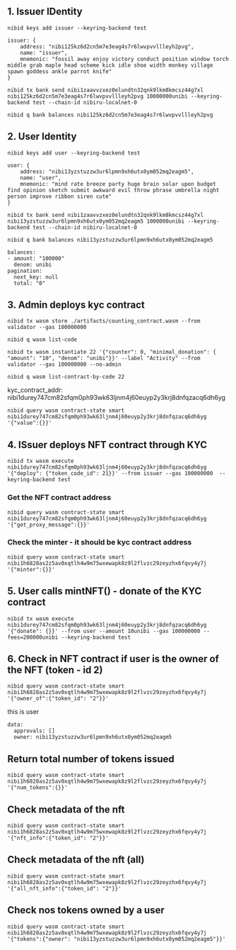 ## 1. Issuer IDentity
```
nibid keys add issuer --keyring-backend test

issuer: {
    address: "nibi125kz6d2cn5m7e3eag4s7r6lwvpvvllleyh2pvg",
    name: "issuer",
    mnemonic: "fossil away enjoy victory conduct position window torch middle grab maple head scheme kick idle shoe width monkey village spawn goddess ankle parrot knife"
}

nibid tx bank send nibi1zaavvzxez0elundtn32qnk9lkm8kmcsz44g7xl nibi125kz6d2cn5m7e3eag4s7r6lwvpvvllleyh2pvg 10000000unibi --keyring-backend test --chain-id nibiru-localnet-0

nibid q bank balances nibi125kz6d2cn5m7e3eag4s7r6lwvpvvllleyh2pvg 
```

## 2. User Identity
```
nibid keys add user --keyring-backend test

user: {
    address: "nibi13yzstuzzw3ur6lpmn9xh6utx0ym052mq2eagm5",
    name: "user",
    mnemonic: "mind rate breeze party huge brain solar upon budget find opinion sketch submit awkward evil throw phrase umbrella night person improve ribbon siren cute"
}

nibid tx bank send nibi1zaavvzxez0elundtn32qnk9lkm8kmcsz44g7xl nibi13yzstuzzw3ur6lpmn9xh6utx0ym052mq2eagm5 1000000unibi --keyring-backend test --chain-id nibiru-localnet-0

nibid q bank balances nibi13yzstuzzw3ur6lpmn9xh6utx0ym052mq2eagm5 

balances:
- amount: "100000"
  denom: unibi
pagination:
  next_key: null
  total: "0"
```

## 3. Admin deploys kyc contract

```
nibid tx wasm store ./artifacts/counting_contract.wasm --from validator --gas 100000000

nibid q wasm list-code 

nibid tx wasm instantiate 22 '{"counter": 0, "minimal_donation": { "amount": "10", "denom": "unibi"}}' --label "Activity" --from validator --gas 100000000 --no-admin

nibid q wasm list-contract-by-code 22

```
kyc_contract_addr: 
nibi1durey747cm82sfqm0ph93wk63ljnm4j60euyp2y3krj8dnfqzacq6dh6yg

```
nibid query wasm contract-state smart nibi1durey747cm82sfqm0ph93wk63ljnm4j60euyp2y3krj8dnfqzacq6dh6yg '{"value":{}}'
```
<!-- 
## 4. Issuer deploys the NFT contract with Kyc_contract_address as an admin

```
nibid tx wasm store ./artifacts/cw721_base.wasm --from issuer --gas 100000000 --keyring-backend test

nibid q wasm list-code 

nibid tx wasm instantiate 12 '{"name": "Kyc SBT", "symbol": "kycsbt", "minter": "nibi1durey747cm82sfqm0ph93wk63ljnm4j60euyp2y3krj8dnfqzacq6dh6yg"}' --label "Activit" --from issuer --gas 100000000 --no-admin --keyring-backend test

nibid q wasm list-contract-by-code 16

```
issuer contract address: nibi1h6828as2z5av0xqtlh4w9m75wxewapk8z9l2flvzc29zeyzhx6fqvy4y7j
 -->

## 4. ISsuer deploys NFT contract through KYC

```
nibid tx wasm execute nibi1durey747cm82sfqm0ph93wk63ljnm4j60euyp2y3krj8dnfqzacq6dh6yg '{"deploy": {"token_code_id": 21}}' --from issuer --gas 100000000  --keyring-backend test
```

### Get the NFT contract address
```
nibid query wasm contract-state smart nibi1durey747cm82sfqm0ph93wk63ljnm4j60euyp2y3krj8dnfqzacq6dh6yg '{"get_proxy_message":{}}'
```

### Check the minter - it should be kyc contract address
```
nibid query wasm contract-state smart nibi1h6828as2z5av0xqtlh4w9m75wxewapk8z9l2flvzc29zeyzhx6fqvy4y7j '{"minter":{}}'
```

<!-- ## 5. Admin whitelist nft_contract_address in KYC contract through reg_issuer_contract()

```
nibid tx wasm execute nibi1durey747cm82sfqm0ph93wk63ljnm4j60euyp2y3krj8dnfqzacq6dh6yg '{"poke": {"proxy_contract_addr": "nibi1h6828as2z5av0xqtlh4w9m75wxewapk8z9l2flvzc29zeyzhx6fqvy4y7j"}}' --from validator --gas 100000000 --fees=200000unibi

nibid query wasm contract-state smart nibi1durey747cm82sfqm0ph93wk63ljnm4j60euyp2y3krj8dnfqzacq6dh6yg '{"get_proxy_message":{}}'
``` -->

## 5. User calls mintNFT() - donate of the KYC contract

```
nibid tx wasm execute nibi1durey747cm82sfqm0ph93wk63ljnm4j60euyp2y3krj8dnfqzacq6dh6yg '{"donate": {}}' --from user --amount 10unibi --gas 100000000 --fees=200000unibi --keyring-backend test
```

## 6. Check in NFT contract if user is the owner of the NFT (token - id 2)

```
nibid query wasm contract-state smart nibi1h6828as2z5av0xqtlh4w9m75wxewapk8z9l2flvzc29zeyzhx6fqvy4y7j '{"owner_of":{"token_id": "2"}}'
```

this is user
```
data:
  approvals: []
  owner: nibi13yzstuzzw3ur6lpmn9xh6utx0ym052mq2eagm5
```


## Return total number of tokens issued
```
nibid query wasm contract-state smart nibi1h6828as2z5av0xqtlh4w9m75wxewapk8z9l2flvzc29zeyzhx6fqvy4y7j '{"num_tokens":{}}'
```

## Check metadata of the nft 

```
nibid query wasm contract-state smart nibi1h6828as2z5av0xqtlh4w9m75wxewapk8z9l2flvzc29zeyzhx6fqvy4y7j '{"nft_info":{"token_id": "2"}}'
```

## Check metadata of the nft (all)
```
nibid query wasm contract-state smart nibi1h6828as2z5av0xqtlh4w9m75wxewapk8z9l2flvzc29zeyzhx6fqvy4y7j '{"all_nft_info":{"token_id": "2"}}'
```

## Check nos tokens owned by a user

```
nibid query wasm contract-state smart nibi1h6828as2z5av0xqtlh4w9m75wxewapk8z9l2flvzc29zeyzhx6fqvy4y7j '{"tokens":{"owner": "nibi13yzstuzzw3ur6lpmn9xh6utx0ym052mq2eagm5"}}'
```


